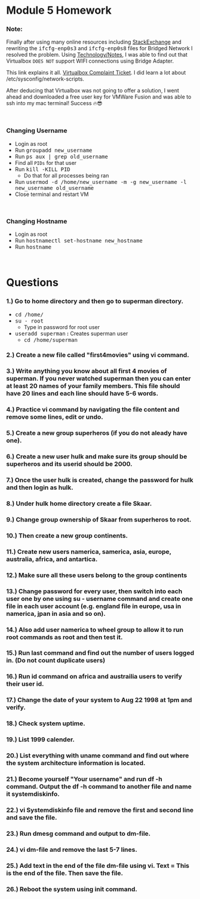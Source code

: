 # **Module 5 Homework**

### **Note:** 

<p>

Finally after using many online resources including [StackExchange](https://superuser.com/questions/1313692/how-to-setup-a-bridge-connection-for-enp0s3-centos7-on-oracle-virtualbox) and rewriting the <kbd>ifcfg-enp0s3</kbd> and <kbd>ifcfg-enp0s8</kbd> files for Bridged Network I resolved the problem. Using [Technology/Notes](https://sites.google.com/site/technologyslashnotes/home/linux/configure-networks-centos7-on-virtualbox),  I was able to find out that Virtualbox `DOES NOT` support WIFI connections using Bridge Adapter. 

This link explains it all. [Virtualbox Complaint Ticket](https://www.virtualbox.org/ticket/10019). I did learn a lot about /etc/sysconfig/network-scripts.

</p> 

<p>

After deducing that Virtualbox was not going to offer a solution, I went ahead and downloaded a free user key for VMWare Fusion and was able to ssh into my mac terminal! Success 🔥😎

</p>


&nbsp;

### **Changing Username**
  * Login as root
  * Run <kbd>groupadd new_username</kbd>
  * Run <kbd>ps aux | grep old_username</kbd>
  * Find all `PIDs` for that user
  * Run <kbd>kill -KILL PID</kbd>
    * Do that for all processes being ran
  * Run <kbd>usermod -d /home/new_username -m -g new_username -l new_username old_username</kbd>
  * Close terminal and restart VM

&nbsp;

### **Changing Hostname**
  * Login as root
  * Run <kbd>hostnamectl set-hostname new_hostname</kbd>
  * Run <kbd>hostname</kbd>

&nbsp;

# **Questions**

### **1.)** Go to home directory and then go to superman directory.
  * <kbd>cd /home/</kbd>
  * <kbd>su - root</kbd>
    * Type in password for root user
  * <kbd>useradd superman</kbd> **:** Creates superman user
    * <kbd>cd /home/superman</kbd>

### **2.)** Create a new file called "first4movies" using vi command.

### **3.)** Write anything you know about all first 4 movies of superman. If you never watched superman then you can enter at least 20 names of your family members. This file should have 20 lines and each line should have 5-6 words. 

### **4.)** Practice vi command by navigating the file content and remove some lines, edit or undo.

### **5.)** Create a new group superheros (if you do not aleady have one).

### **6.)** Create a new user hulk and make sure its group should be superheros and its userid should be 2000.

### **7.)** Once the user hulk is created, change the password for hulk and then login as hulk.

### **8.)** Under hulk home directory create a file Skaar.

### **9.)** Change group ownership of Skaar from superheros to root.

### **10.)** Then create a new group continents.

### **11.)** Create new users namerica, samerica, asia, europe, australia, africa, and antartica.

### **12.)** Make sure all these users belong to the group continents

### **13.)** Change password for every user, then switch into each user one by one using su - username command and create one file in each user account (e.g. england file in europe, usa in namerica, jpan in asia and so on).

### **14.)** Also add user namerica to wheel group to allow it to run root commands as root and then test it.

### **15.)** Run last command and find out the number of users logged in. (Do not count duplicate users)

### **16.)** Run id command on africa and austrailia users to verify their user id.

### **17.)** Change the date of your system to Aug 22 1998 at 1pm and verify.

### **18.)** Check system uptime.

### **19.)** List 1999 calender.

### **20.)** List everything with uname command and find out where the system architecture information is located.

### **21.)** Become yourself "Your username" and run df -h command. Output the df -h command to another file and name it systemdiskinfo.

### **22.)** vi Systemdiskinfo file and remove the first and second line and save the file.

### **23.)** Run dmesg command and output to dm-file.

### **24.)** vi dm-file and remove the last 5-7 lines.

### **25.)** Add text in the end of the file dm-file using vi. Text = This is the end of the file. Then save the file.

### **26.)** Reboot the system using init command.


